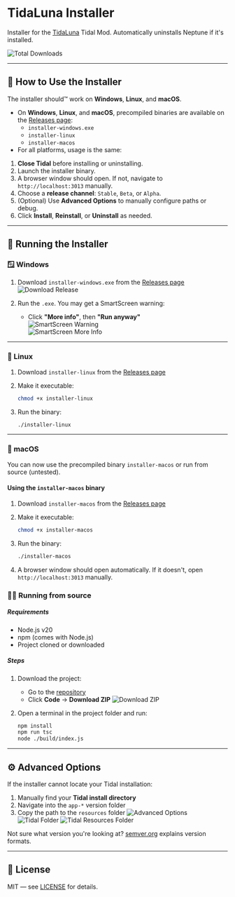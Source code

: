 # TidaLuna Installer

Installer for the [TidaLuna](https://github.com/Inrixia/TidaLuna) Tidal Mod. Automatically uninstalls Neptune if it's installed.

![Total Downloads](https://img.shields.io/github/downloads/jxnxsdev/TidaLuna-Installer/total?label=downloads)

---

## 🧰 How to Use the Installer

The installer should™ work on **Windows**, **Linux**, and **macOS**.

- On **Windows**, **Linux**, and **macOS**, precompiled binaries are available on the [Releases page](https://github.com/jxnxsdev/TidaLuna-Installer/releases):
  - `installer-windows.exe`
  - `installer-linux`
  - `installer-macos`
- For all platforms, usage is the same:

1. **Close Tidal** before installing or uninstalling.
2. Launch the installer binary.
3. A browser window should open. If not, navigate to `http://localhost:3013` manually.
4. Choose a **release channel**: `Stable`, `Beta`, or `Alpha`.
5. (Optional) Use **Advanced Options** to manually configure paths or debug.
6. Click **Install**, **Reinstall**, or **Uninstall** as needed.

---

## 🚀 Running the Installer

### 🪟 Windows

1. Download `installer-windows.exe` from the [Releases page](https://github.com/jxnxsdev/TidaLuna-Installer/releases)  
   ![Download Release](images/github_compiled_download.png)

2. Run the `.exe`. You may get a SmartScreen warning:
   - Click **"More info"**, then **"Run anyway"**  
     ![SmartScreen Warning](images/smartscreen.png)  
     ![SmartScreen More Info](images/smartscreen_more.png)

---

### 🐧 Linux

1. Download `installer-linux` from the [Releases page](https://github.com/jxnxsdev/TidaLuna-Installer/releases)
2. Make it executable:

   ```bash
   chmod +x installer-linux
   ```

3. Run the binary:

   ```bash
   ./installer-linux
   ```

---

### 🍏 macOS

You can now use the precompiled binary `installer-macos` or run from source (untested).

#### Using the `installer-macos` binary

1. Download `installer-macos` from the [Releases page](https://github.com/jxnxsdev/TidaLuna-Installer/releases)

2. Make it executable:

   ```bash
   chmod +x installer-macos
   ```

3. Run the binary:

   ```bash
   ./installer-macos
   ```

4. A browser window should open automatically. If it doesn't, open `http://localhost:3013` manually.

### 🧑‍💻 Running from source

##### Requirements

- Node.js v20
- npm (comes with Node.js)
- Project cloned or downloaded

##### Steps

1. Download the project:

   - Go to the [repository](https://github.com/jxnxsdev/TidaLuna-Installer)
   - Click **Code** → **Download ZIP**
     ![Download ZIP](images/github_download.png)

2. Open a terminal in the project folder and run:

   ```bash
   npm install
   npm run tsc
   node ./build/index.js
   ```

---

## ⚙️ Advanced Options

If the installer cannot locate your Tidal installation:

1. Manually find your **Tidal install directory**
2. Navigate into the `app-*` version folder
3. Copy the path to the `resources` folder
   ![Advanced Options](images/advanced_options.png)
   ![Tidal Folder](images/tidal_folder.png)
   ![Tidal Resources Folder](images/tidal_resources.png)

Not sure what version you're looking at? [semver.org](https://semver.org/) explains version formats.

---

## 📎 License

MIT — see [LICENSE](./LICENSE) for details.
